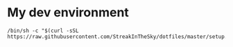 # My dev environment

```
/bin/sh -c "$(curl -sSL https://raw.githubusercontent.com/StreakInTheSky/dotfiles/master/setup.sh)"
```
